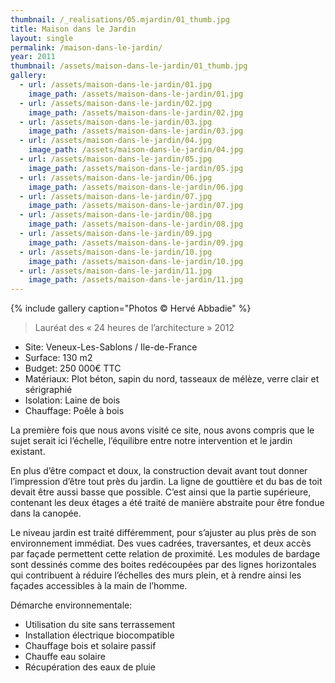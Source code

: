 ```yaml
---
thumbnail: /_realisations/05.mjardin/01_thumb.jpg
title: Maison dans le Jardin
layout: single
permalink: /maison-dans-le-jardin/
year: 2011
thumbnail: /assets/maison-dans-le-jardin/01_thumb.jpg
gallery: 
  - url: /assets/maison-dans-le-jardin/01.jpg
    image_path: /assets/maison-dans-le-jardin/01.jpg
  - url: /assets/maison-dans-le-jardin/02.jpg
    image_path: /assets/maison-dans-le-jardin/02.jpg
  - url: /assets/maison-dans-le-jardin/03.jpg
    image_path: /assets/maison-dans-le-jardin/03.jpg
  - url: /assets/maison-dans-le-jardin/04.jpg
    image_path: /assets/maison-dans-le-jardin/04.jpg
  - url: /assets/maison-dans-le-jardin/05.jpg
    image_path: /assets/maison-dans-le-jardin/05.jpg
  - url: /assets/maison-dans-le-jardin/06.jpg
    image_path: /assets/maison-dans-le-jardin/06.jpg
  - url: /assets/maison-dans-le-jardin/07.jpg
    image_path: /assets/maison-dans-le-jardin/07.jpg
  - url: /assets/maison-dans-le-jardin/08.jpg
    image_path: /assets/maison-dans-le-jardin/08.jpg
  - url: /assets/maison-dans-le-jardin/09.jpg
    image_path: /assets/maison-dans-le-jardin/09.jpg
  - url: /assets/maison-dans-le-jardin/10.jpg
    image_path: /assets/maison-dans-le-jardin/10.jpg
  - url: /assets/maison-dans-le-jardin/11.jpg
    image_path: /assets/maison-dans-le-jardin/11.jpg
---
```


{% include gallery caption="Photos © Hervé Abbadie" %}


> Lauréat des « 24 heures de l’architecture » 2012

  * Site: Veneux-Les-Sablons / Ile-de-France
  * Surface: 130  m2
  * Budget: 250 000€ TTC
  * Matériaux: Plot béton, sapin du nord, tasseaux de mélèze, verre clair et sérigraphié
  * Isolation: Laine de bois
  * Chauffage: Poêle à bois

La première fois que nous avons visité ce site, nous avons compris que le sujet serait ici l’échelle, l’équilibre entre notre intervention et le jardin existant.

En plus d’être compact et doux, la construction devait avant tout donner l’impression d’être tout près du jardin. La ligne de gouttière et du bas de toit devait être aussi basse que possible. C’est ainsi que la partie supérieure, contenant les deux étages a été traité de manière abstraite pour être fondue dans la canopée.

Le niveau jardin est traité différemment, pour s’ajuster au plus près de son environnement immédiat. Des vues cadrées, traversantes, et deux accès par façade permettent cette relation de proximité. Les modules de bardage sont dessinés comme des boites redécoupées par des lignes horizontales qui contribuent à réduire l’échelles des murs plein, et à rendre ainsi les façades accessibles à la main de l’homme.

Démarche environnementale:
  * Utilisation du site sans terrassement 
  * Installation électrique biocompatible 
  * Chauffage bois et solaire passif 
  * Chauffe eau solaire
  * Récupération des eaux de pluie